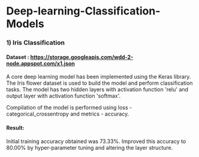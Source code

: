 # Deep-learning-Classification-Models

### 1) Iris Classification
   #### Dataset : https://storage.googleapis.com/wdd-2-node.appspot.com/x1.json
   A core deep learning model has been implemented using the Keras library. The Iris flower dataset is used to build the model and perform classification tasks. The model has      two hidden layers with activation function 'relu' and output layer with activation function 'softmax'.
   
   Compilation of the model is performed using loss - categorical_crossentropy and metrics - accuracy.
   
  
   #### Result:
   Initial training accuracy obtained was 73.33%. Improved this accuracy to 80.00% by hyper-parameter tuning and altering the layer structure.  
